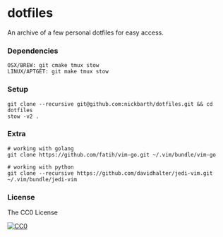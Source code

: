 # dotfiles

An archive of a few personal dotfiles for easy access.

### Dependencies

```terminal
OSX/BREW: git cmake tmux stow
LINUX/APTGET: git make tmux stow
```

### Setup

```terminal
git clone --recursive git@github.com:nickbarth/dotfiles.git && cd dotfiles
stow -v2 .
```
### Extra

```terminal
# working with golang
git clone https://github.com/fatih/vim-go.git ~/.vim/bundle/vim-go

# working with python
git clone --recursive https://github.com/davidhalter/jedi-vim.git ~/.vim/bundle/jedi-vim
```

### License
The CC0 License

[![CC0](http://i.creativecommons.org/l/zero/1.0/88x31.png)](http://creativecommons.org/publicdomain/zero/1.0/)
